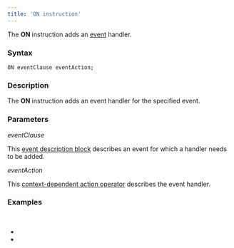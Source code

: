 ```yaml
---
title: 'ON instruction'
---
```


The **ON** instruction adds an [event](Events.md) handler.

### Syntax 

    ON eventClause eventAction;

### Description

The **ON** instruction adds an event handler for the specified event. 

### Parameters

*eventClause*

This [event description block](Event_description_block.md) describes an event for which a handler needs to be added.

*eventAction*

This [context-dependent action operator](Action_operator.md#context-dependent-operators) describes the event handler.

### Examples


 

*  
*
